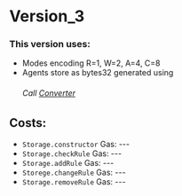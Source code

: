 # Version_3
### This version uses:
* Modes encoding R=1, W=2, A=4, C=8
* Agents store as bytes32 generated using 
     ###### Call [Converter](https://github.com/RiccardoRobb/SolidPOD/edit/main/Version_3/Converter.sol)

## Costs:
* `Storage.constructor` Gas: --- 
* `Storage.checkRule` Gas: ---
* `Storage.addRule` Gas: ---
* `Storege.changeRule` Gas: ---
* `Storage.removeRule` Gas: ---
